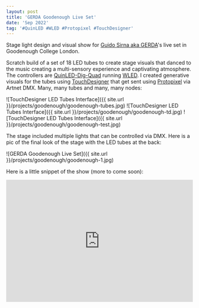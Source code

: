 ```yaml
---
layout: post
title: 'GERDA Goodenough Live Set'
date: 'Sep 2022'
tag: '#QuinLED #WLED #Protopixel #TouchDesigner'
---
```

Stage light design and visual show for [Guido Sirna aka GERDA](https://www.instagram.com/gerdamusic/)'s live set in Goodenough College London.

Scratch build of a set of 18 LED tubes to create stage visuals that danced to the music creating a multi-sensory experience and captivating atmosphere. The controllers are [QuinLED-Dig-Quad](https://quinled.info/quinled-dig-quad/) running [WLED](https://kno.wled.ge/). I created generative visuals for the tubes using [TouchDesigner](https://derivative.ca/) that get sent using [Protopixel](https://www.protopixel.io/) via Artnet DMX. Many, many tubes and many, many nodes:

![TouchDesigner LED Tubes Interface]({{ site.url }}/projects/goodenough/goodenough-tubes.jpg)
![TouchDesigner LED Tubes Interface]({{ site.url }}/projects/goodenough/goodenough-td.jpg)
![TouchDesigner LED Tubes Interface]({{ site.url }}/projects/goodenough/goodenough-test.jpg)

The stage included multiple lights that can be controlled via DMX. Here is a pic of the final look of the stage with the LED tubes at the back:

![GERDA Goodenough Live Set]({{ site.url }}/projects/goodenough/goodenough-1.jpg)

Here is a little snippet of the show (more to come soon):
<iframe width="100%" height="330" src="https://www.youtube.com/embed/tK-FrIBKI6Q" frameborder="0" allowfullscreen></iframe>
